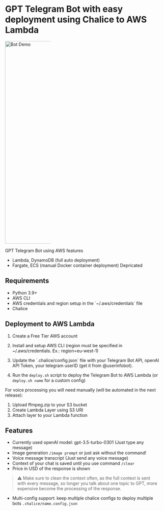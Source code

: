 # GPT Telegram Bot with easy deployment using Chalice to AWS Lambda
<p align="left">
<img
  src="https://user-images.githubusercontent.com/1978717/227817754-219a8e0d-8a79-4cbb-8d1e-e348887bfa73.jpg"
  alt="Bot Demo"
  title="Happy Programmer"
  style="display: inline-block; margin: 0 auto; max-width: 150px; width: 324px; height: 657px">
</p>

GPT Telegram Bot using AWS features

- Lambda, DynamoDB (full auto deployment)
- Fargate, ECS (manual Docker container deployment) Depricated

## Requirements

- Python 3.9+
- AWS CLI
- AWS credentials and region setup in the \`~/.aws/credentials\` file
- Chalice

## Deployment to AWS Lambda

1. Create a Free Tier AWS account

2. Install and setup AWS CLI (region must be specified in ~/.aws/credentials. Ex.: region=eu-west-1)

3. Update the \`.chalice/config.json\` file with your Telegram Bot API, openAI API Token, your telegram userID (get it from @userinfobot).

4. Run the `deploy.sh` script to deploy the Telegram Bot to AWS Lambda (or `deploy.sh name` for a custom config)

For voice processing you will need manually (will be automated in the next release):

1. Upload ffmpeg.zip to your S3 bucket
2. Create Lambda Layer using S3 URI
3. Attach layer to your Lambda function

## Features

- Currently used openAI model: gpt-3.5-turbo-0301 (Just type any message)
- Image generation `/image prompt` or just ask without the command!
- Voice message transcript (Just send any voice message)
- Context of your chat is saved until you use command `/clear`
- Price in USD of the response is shown

> :warning: Make sure to clean the context often, as the full context is sent with every message, so longer you talk about one topic to GPT, more expensive become the processing of the response.

- Multi-config support: keep multiple chalice configs to deploy multiple bots `.chalice/name.config.json`
